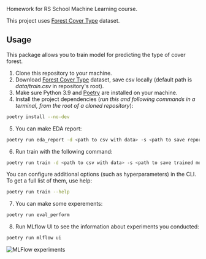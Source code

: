 Homework for RS School Machine Learning course.

This project uses [Forest Cover Type](https://www.kaggle.com/competitions/forest-cover-type-prediction/data) dataset.

## Usage
This package allows you to train model for predicting the type of cover forest.
1. Clone this repository to your machine.
2. Download [Forest Cover Type](https://www.kaggle.com/competitions/forest-cover-type-prediction/data) dataset, save csv locally (default path is *data/train.csv* in repository's root).
3. Make sure Python 3.9 and [Poetry](https://python-poetry.org/docs/) are installed on your machine.
4. Install the project dependencies (*run this and following commands in a terminal, from the root of a cloned repository*):
```sh
poetry install --no-dev
```
5. You can make EDA report:
```sh
poetry run eda_report -d <path to csv with data> -s <path to save report>
```

6. Run train with the following command:
```sh
poetry run train -d <path to csv with data> -s <path to save trained model>
```
You can configure additional options (such as hyperparameters) in the CLI. To get a full list of them, use help:
```sh
poetry run train --help
```
7. You can make some experements:
```sh
poetry run eval_perform
```

8. Run MLflow UI to see the information about experiments you conducted:
```sh
poetry run mlflow ui
```

![MLFlow experiments]('https://drive.google.com/file/d/1qp3f4d6UEJnbyQG9Efvzk2YGc6SBrKsV/view?usp=sharing')